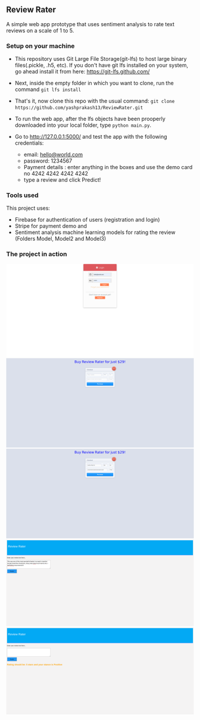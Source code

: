 ## Review Rater 
A simple web app prototype that uses sentiment analysis to rate text reviews on a scale of 1 to 5.

### Setup on your machine
* This repository uses Git Large File Storage(git-lfs) to host large binary files(.pickle, .h5, etc). If you don't have git lfs installed on your system, go ahead install it from here: https://git-lfs.github.com/

* Next, inside the empty folder in which you want to clone, run the command 
`git lfs install`
* That's it, now clone this repo with the usual command:
`git clone https://github.com/yashprakash13/ReviewRater.git`
* To run the web app, after the lfs objects have been prooperly downloaded into your local folder, type `python main.py`.
* Go to http://127.0.0.1:5000/ and test the app with the following credentials:
  * email: hello@world.com
  * password: 1234567
  * Payment details : enter anything in the boxes and use the demo card no 4242 4242 4242 4242
  * type a review and click Predict!
  
### Tools used
This project uses:
* Firebase for authentication of users (registration and login)
* Stripe for payment demo and
* Sentiment analysis machine learning models for rating the review (Folders Model, Model2 and Model3) 

### The project in action
![](https://github.com/yashprakash13/ReviewRater/blob/master/screenshots/1.png) ![](https://github.com/yashprakash13/ReviewRater/blob/master/screenshots/2.png)
![](https://github.com/yashprakash13/ReviewRater/blob/master/screenshots/3.png) ![](https://github.com/yashprakash13/ReviewRater/blob/master/screenshots/4.png) ![](https://github.com/yashprakash13/ReviewRater/blob/master/screenshots/5.png)
